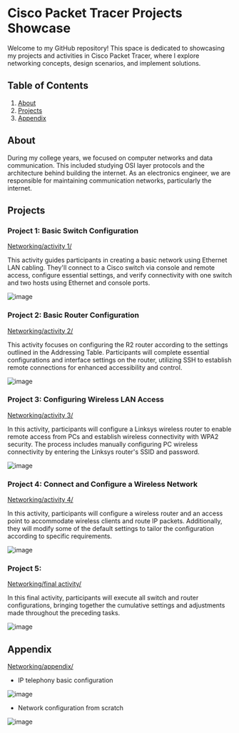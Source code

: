# Cisco Packet Tracer Projects Showcase

Welcome to my GitHub repository! This space is dedicated to showcasing my projects and activities in Cisco Packet Tracer, where I explore networking concepts, design scenarios, and implement solutions.

## Table of Contents

1. [About](#about)
2. [Projects](#projects)
3. [Appendix](#appendix)

## About

During my college years, we focused on computer networks and data communication. This included studying OSI layer protocols and the architecture behind building the internet. As an electronics engineer, we are responsible for maintaining communication networks, particularly the internet.

## Projects

### Project 1: Basic Switch Configuration

[Networking/activity 1/](https://github.com/HorikitaSuzuneTsundere/Networking/tree/f8b859a9324c4ec603b16c7a4c8e85fa433229b0/activity%201)

This activity guides participants in creating a basic network using Ethernet LAN cabling. They'll connect to a Cisco switch via console and remote access, configure essential settings, and verify connectivity with one switch and two hosts using Ethernet and console ports.

![image](https://github.com/HorikitaSuzuneTsundere/Networking/assets/80136683/007e2203-5373-4cee-9584-56e5e2d86587)

### Project 2: Basic Router Configuration

[Networking/activity 2/](https://github.com/HorikitaSuzuneTsundere/Networking/tree/f8b859a9324c4ec603b16c7a4c8e85fa433229b0/activity%202)

This activity focuses on configuring the R2 router according to the settings outlined in the Addressing Table. Participants will complete essential configurations and interface settings on the router, utilizing SSH to establish remote connections for enhanced accessibility and control.

![image](https://github.com/HorikitaSuzuneTsundere/Networking/assets/80136683/e3a3abec-e7a6-4f7b-8888-96a3e3a47a85)

### Project 3: Configuring Wireless LAN Access

[Networking/activity 3/](https://github.com/HorikitaSuzuneTsundere/Networking/tree/09e1f6ae005a23799ff9fa1008d0d833701d02ae/activity%203)

In this activity, participants will configure a Linksys wireless router to enable remote access from PCs and establish wireless connectivity with WPA2 security. The process includes manually configuring PC wireless connectivity by entering the Linksys router's SSID and password.

![image](https://github.com/HorikitaSuzuneTsundere/Networking/assets/80136683/8102e3d9-7cdc-4193-80b8-1a8c91ff76f3)

### Project 4: Connect and Configure a Wireless Network

[Networking/activity 4/](https://github.com/HorikitaSuzuneTsundere/Networking/tree/9d0a395e8e153b328aab37431ddffbb2058de8a7/activity%204)

In this activity, participants will configure a wireless router and an access point to accommodate wireless clients and route IP packets. Additionally, they will modify some of the default settings to tailor the configuration according to specific requirements.

![image](https://github.com/HorikitaSuzuneTsundere/Networking/assets/80136683/5ba3eb1c-ecdd-4ff8-9033-0b33d8b2dea8)

### Project 5: 

[Networking/final activity/](https://github.com/HorikitaSuzuneTsundere/Networking/tree/4f50904141557fe4beec90782dd149634993da45/final%20activity)

In this final activity, participants will execute all switch and router configurations, bringing together the cumulative settings and adjustments made throughout the preceding tasks.

![image](https://github.com/HorikitaSuzuneTsundere/Networking/assets/80136683/b526d329-a8b2-4923-94df-d45cb796d09a)

## Appendix

[Networking/appendix/](https://github.com/HorikitaSuzuneTsundere/Networking/tree/8a88657d6aefadca7299b9d60a4a7e5c90622189/appendix)

- IP telephony basic configuration

![image](https://github.com/HorikitaSuzuneTsundere/Networking/assets/80136683/bb60e307-a609-4670-8066-9d0ae1bf6e82)

- Network configuration from scratch

![image](https://github.com/HorikitaSuzuneTsundere/Networking/assets/80136683/1404c3cf-d829-4ee5-b2fd-7b7963f79577)
